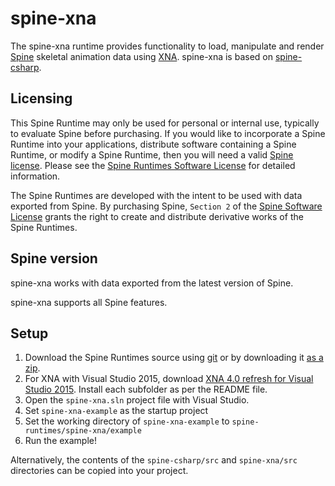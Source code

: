 # spine-xna

The spine-xna runtime provides functionality to load, manipulate and render [Spine](http://esotericsoftware.com) skeletal animation data using [XNA](http://msdn.microsoft.com/xna/). spine-xna is based on [spine-csharp](https://github.com/EsotericSoftware/spine-runtimes/tree/master/spine-csharp).

## Licensing

This Spine Runtime may only be used for personal or internal use, typically to evaluate Spine before purchasing. If you would like to incorporate a Spine Runtime into your applications, distribute software containing a Spine Runtime, or modify a Spine Runtime, then you will need a valid [Spine license](https://esotericsoftware.com/spine-purchase). Please see the [Spine Runtimes Software License](https://github.com/EsotericSoftware/spine-runtimes/blob/master/LICENSE) for detailed information.

The Spine Runtimes are developed with the intent to be used with data exported from Spine. By purchasing Spine, `Section 2` of the [Spine Software License](https://esotericsoftware.com/files/license.txt) grants the right to create and distribute derivative works of the Spine Runtimes.

## Spine version

spine-xna works with data exported from the latest version of Spine.

spine-xna supports all Spine features.

## Setup

1. Download the Spine Runtimes source using [git](https://help.github.com/articles/set-up-git) or by downloading it [as a zip](https://github.com/EsotericSoftware/spine-runtimes/archive/master.zip).
1. For XNA with Visual Studio 2015, download [XNA 4.0 refresh for Visual Studio 2015](https://mxa.codeplex.com/releases/view/618279). Install each subfolder as per the README file.   
1. Open the `spine-xna.sln` project file with Visual Studio.
1. Set `spine-xna-example` as the startup project
1. Set the working directory of `spine-xna-example` to `spine-runtimes/spine-xna/example`
1. Run the example!

Alternatively, the contents of the `spine-csharp/src` and `spine-xna/src` directories can be copied into your project.
